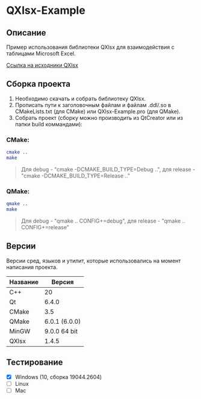 # QXlsx-Example

## Описание

Пример использования библиотеки QXlsx для взаимодействия с таблицами Microsoft Excel.

[Ссылка на исходники QXlsx](https://github.com/QtExcel/QXlsx "QXlsx")

## Сборка проекта

1. Необходимо скачать и собрать библиотеку QXlsx.
2. Прописать пути к заголовочным файлам и файлам .ddl/.so в СMakeLists.txt (для CMake) или QXlsx-Example.pro (для QMake).
3. Собрать проект (cборку можно производить из QtCreator или из папки build коммандами):

### CMake:

```bash
cmake ..
make
```
> Для debug - "cmake -DCMAKE_BUILD_TYPE=Debug ..", для release - "cmake -DCMAKE_BUILD_TYPE=Release .."

### QMake:

```bash
qmake ..
make
```
> Для debug - "qmake .. CONFIG+=debug", для release - "qmake .. CONFIG+=release"

## Версии

Версии сред, языков и утилит, которые использовались на момент написания проекта.

| Название   | Версия        |
| -----------|---------------|
| C++        | 20            |
| Qt         | 6.4.0         |
| CMake      | 3.5           |
| QMake      | 6.0.1 (6.0.0) |
| MinGW      | 9.0.0 64 bit  |
| QXlsx      | 1.4.5         |

## Тестирование

- [x] Windows (10, сборка 19044.2604)
- [ ] Linux
- [ ] Mac
